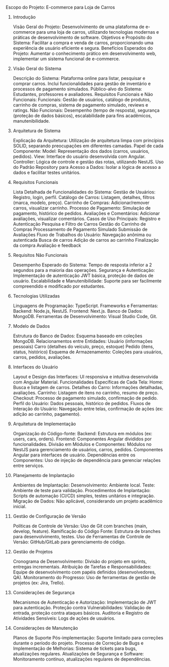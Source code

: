 Escopo do Projeto: E-commerce para Loja de Carros
1. Introdução

    Visão Geral do Projeto: Desenvolvimento de uma plataforma de e-commerce para uma loja de carros, utilizando tecnologias modernas e práticas de desenvolvimento de software.
    Objetivos e Propósito do Sistema: Facilitar a compra e venda de carros, proporcionando uma experiência de usuário eficiente e segura.
    Benefícios Esperados do Projeto: Aumentar o conhecimento prático em desenvolvimento web, implementar um sistema funcional de e-commerce.

2. Visão Geral do Sistema

    Descrição do Sistema: Plataforma online para listar, pesquisar e comprar carros. Inclui funcionalidades para gestão de inventário e processos de pagamento simulados.
    Público-alvo do Sistema: Estudantes, professores e avaliadores.
    Requisitos Funcionais e Não Funcionais:
        Funcionais: Gestão de usuários, catálogo de produtos, carrinho de compras, sistema de pagamento simulado, reviews e ratings.
        Não Funcionais: Desempenho (tempo de resposta), segurança (proteção de dados básicos), escalabilidade para fins acadêmicos, manutenibilidade.

3. Arquitetura de Sistema

    Explicação da Arquitetura: Utilização de arquitetura limpa com princípios SOLID, separando preocupações em diferentes camadas.
    Papel de cada Componente:
        Model: Representação dos dados (carros, usuários, pedidos).
        View: Interface do usuário desenvolvida com Angular.
        Controller: Lógica de controle e gestão das rotas, utilizando NestJS.
    Uso do Padrão Repository para Acesso a Dados: Isolar a lógica de acesso a dados e facilitar testes unitários.

4. Requisitos Funcionais

    Lista Detalhada de Funcionalidades do Sistema:
        Gestão de Usuários: Registro, login, perfil.
        Catálogo de Carros: Listagem, detalhes, filtros (marca, modelo, preço).
        Carrinho de Compras: Adicionar/remover carros, visualizar carrinho.
        Processo de Pagamento: Simulação de pagamento, histórico de pedidos.
        Avaliações e Comentários: Adicionar avaliações, visualizar comentários.
    Casos de Uso Principais:
        Registro e Autenticação
        Pesquisa e Filtro de Carros
        Gestão do Carrinho de Compras
        Processamento de Pagamento Simulado
        Submissão de Avaliações
    Fluxo de Trabalhos do Usuário:
        Navegação anônima ou autenticada
        Busca de carros
        Adição de carros ao carrinho
        Finalização da compra
        Avaliação e feedback

5. Requisitos Não Funcionais

    Desempenho Esperado do Sistema: Tempo de resposta inferior a 2 segundos para a maioria das operações.
    Segurança e Autenticação: Implementação de autenticação JWT básica, proteção de dados de usuário.
    Escalabilidade e Manutenibilidade: Suporte para ser facilmente compreendido e modificado por estudantes.

6. Tecnologias Utilizadas

    Linguagens de Programação: TypeScript.
    Frameworks e Ferramentas:
        Backend: Node.js, NestJS.
        Frontend: Next.js.
    Banco de Dados: MongoDB.
    Ferramentas de Desenvolvimento: Visual Studio Code, Git.

7. Modelo de Dados

    Estrutura do Banco de Dados: Esquema baseado em coleções MongoDB.
    Relacionamentos entre Entidades:
        Usuário (informações pessoais)
        Carro (detalhes do veículo, preço, estoque)
        Pedido (itens, status, histórico)
    Esquema de Armazenamento: Coleções para usuários, carros, pedidos, avaliações.

8. Interfaces do Usuário

    Layout e Design das Interfaces: UI responsiva e intuitiva desenvolvida com Angular Material.
    Funcionalidades Específicas de Cada Tela:
        Home: Busca e listagem de carros.
        Detalhes do Carro: Informações detalhadas, avaliações.
        Carrinho: Listagem de itens no carrinho, resumo de preço.
        Checkout: Processo de pagamento simulado, confirmação de pedido.
        Perfil do Usuário: Dados pessoais, histórico de pedidos.
    Fluxos de Interação do Usuário: Navegação entre telas, confirmação de ações (ex: adição ao carrinho, pagamento).

9. Arquitetura de Implementação

    Organização do Código-fonte:
        Backend: Estrutura em módulos (ex: users, cars, orders).
        Frontend: Componentes Angular divididos por funcionalidades.
    Divisão em Módulos e Componentes:
        Módulos no NestJS para gerenciamento de usuários, carros, pedidos.
        Componentes Angular para interfaces de usuário.
    Dependências entre os Componentes: Uso de injeção de dependência para gerenciar relações entre serviços.

10. Planejamento de Implantação

    Ambientes de Implantação:
        Desenvolvimento: Ambiente local.
        Teste: Ambiente de teste para validação.
    Procedimentos de Implantação: Scripts de automação (CI/CD) simples, testes unitários e integração.
    Migração de Dados: Não aplicável, considerando um projeto acadêmico inicial.

11. Gestão de Configuração de Versão

    Políticas de Controle de Versão: Uso de Git com branches (main, develop, feature).
    Ramificação do Código Fonte: Estrutura de branches para desenvolvimento, testes.
    Uso de Ferramentas de Controle de Versão: GitHub/GitLab para gerenciamento de código.

12. Gestão de Projetos

    Cronograma de Desenvolvimento: Divisão do projeto em sprints, entregas incrementais.
    Atribuição de Tarefas e Responsabilidades: Equipe de desenvolvimento com papéis definidos (desenvolvedores, QA).
    Monitoramento do Progresso: Uso de ferramentas de gestão de projetos (ex: Jira, Trello).

13. Considerações de Segurança

    Mecanismos de Autenticação e Autorização: Implementação de JWT para autenticação.
    Proteção contra Vulnerabilidades: Validação de entrada, proteção contra ataques básicos.
    Auditoria e Registro de Atividades Sensíveis: Logs de ações de usuários.

14. Considerações de Manutenção

    Planos de Suporte Pós-implementação: Suporte limitado para correções durante o período do projeto.
    Processo de Correção de Bugs e Implementação de Melhorias: Sistema de tickets para bugs, atualizações regulares.
    Atualizações de Segurança e Software: Monitoramento contínuo, atualizações regulares de dependências.
